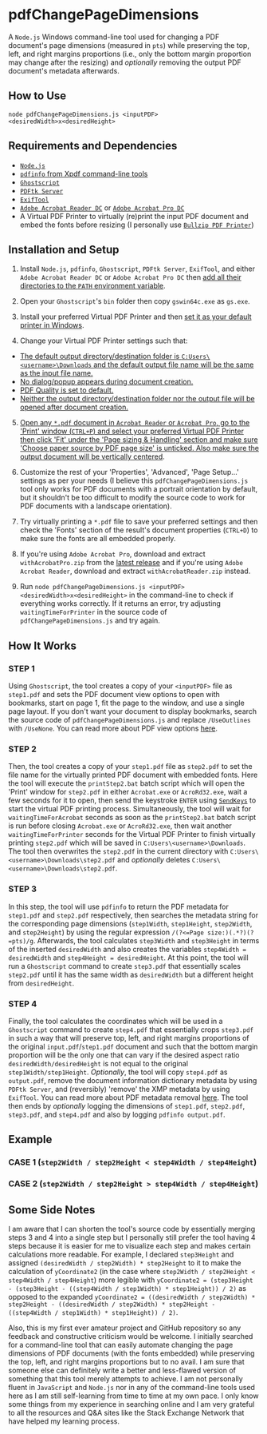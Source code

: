 # pdfChangePageDimensions
A `Node.js` Windows command-line tool used for changing a PDF document's page dimensions (measured in `pts`) while preserving the top, left, and right margins proportions (i.e., only the bottom margin proportion may change after the resizing) and *optionally* removing the output PDF document's metadata afterwards.

## How to Use
`node pdfChangePageDimensions.js <inputPDF> <desiredWidth>x<desiredHeight>`

## Requirements and Dependencies
- [`Node.js`](https://nodejs.org/en/download)
- [`pdfinfo` from Xpdf command-line tools](https://www.xpdfreader.com/download.html)
- [`Ghostscript`](https://www.ghostscript.com/releases/gsdnld.html)
- [`PDFtk Server`](https://www.pdflabs.com/tools/pdftk-server)
- [`ExifTool`](https://exiftool.org/install.html)
- [`Adobe Acrobat Reader DC`](https://get.adobe.com/reader) or [`Adobe Acrobat Pro DC`](https://www.adobe.com/acrobat.html)
- A Virtual PDF Printer to virtually (re)print the input PDF document and embed the fonts before resizing (I personally use [`Bullzip PDF Printer`](https://www.bullzip.com/products/pdf/download.php))

## Installation and Setup
1. Install `Node.js`, `pdfinfo`, `Ghostscript`, `PDFtk Server`, `ExifTool`, and either `Adobe Acrobat Reader DC` or `Adobe Acrobat Pro DC` then [add all their directories to the `PATH` environment variable](https://learn.microsoft.com/en-us/previous-versions/office/developer/sharepoint-2010/ee537574(v=office.14)).

2. Open your `Ghostscript`'s `bin` folder then copy `gswin64c.exe` as `gs.exe`.

3. Install your preferred Virtual PDF Printer and then [set it as your default printer in Windows](https://support.microsoft.com/en-us/windows/set-a-default-printer-in-windows-e10cf8b8-e596-b102-bf84-c41022b5036f).

4. Change your Virtual PDF Printer settings such that:
- [The default output directory/destination folder is `C:Users\<username>\Downloads` and the default output file name will be the same as the input file name.](https://raw.githubusercontent.com/amanuensisfrances/pdfChangePageDimensions/main/Images/General.png)
- [No dialog/popup appears during document creation.](https://raw.githubusercontent.com/amanuensisfrances/pdfChangePageDimensions/main/Images/Dialogs.png)
- [PDF Quality is set to default.](https://raw.githubusercontent.com/amanuensisfrances/pdfChangePageDimensions/main/Images/Document.png)
- [Neither the output directory/destination folder nor the output file will be opened after document creation.](https://raw.githubusercontent.com/amanuensisfrances/pdfChangePageDimensions/main/Images/Actions.png)

5. [Open any `*.pdf` document in `Acrobat Reader` or `Acrobat Pro`, go to the 'Print' window (`CTRL+P`) and select your preferred Virtual PDF Printer then click 'Fit' under the 'Page sizing & Handling' section and make sure 'Choose paper source by PDF page size' is unticked. Also make sure the output document will be vertically centered](https://raw.githubusercontent.com/amanuensisfrances/pdfChangePageDimensions/main/Images/Adobe%20Acrobat%20Print%20Window.png).

6. Customize the rest of your 'Properties', 'Advanced', 'Page Setup...' settings as per your needs (I believe this `pdfChangePageDimensions.js` tool only works for PDF documents with a portrait orientation by default, but it shouldn't be too difficult to modify the source code to work for PDF documents with a landscape orientation).

7. Try virtually printing a `*.pdf` file to save your preferred settings and then check the 'Fonts' section of the result's document properties (`CTRL+D`) to make sure the fonts are all embedded properly. 

8. If you're using `Adobe Acrobat Pro`, download and extract `withAcrobatPro.zip` from the [latest release](https://github.com/amanuensisfrances/pdfChangePageDimensions/releases) and if you're using `Adobe Acrobat Reader`, download and extract `withAcrobatReader.zip` instead.

9. Run `node pdfChangePageDimensions.js <inputPDF> <desiredWidth>x<desiredHeight>` in the command-line to check if everything works correctly. If it returns an error, try adjusting `waitingTimeForPrinter` in the source code of `pdfChangePageDimensions.js` and try again.

## How It Works

### STEP 1
Using `Ghostscript`, the tool creates a copy of your `<inputPDF>` file as `step1.pdf` and sets the PDF document view options to open with bookmarks, start on page 1, fit the page to the window, and use a single page layout. If you don't want your document to display bookmarks, search the source code of `pdfChangePageDimensions.js` and replace `/UseOutlines` with `/UseNone`. You can read more about PDF view options [here](https://thechriskent.com/2017/03/06/setting-pdf-view-options-with-pdfmark).

### STEP 2
Then, the tool creates a copy of your `step1.pdf` file as `step2.pdf` to set the file name for the virtually printed PDF document with embedded fonts. Here the tool will execute the `printStep2.bat` batch script which will open the 'Print' window for `step2.pdf` in either `Acrobat.exe` or `AcroRd32.exe`, wait a few seconds for it to open, then send the keystroke `ENTER` using [`SendKeys`](https://learn.microsoft.com/en-us/previous-versions/windows/internet-explorer/ie-developer/windows-scripting/8c6yea83(v=vs.84)) to start the virtual PDF printing process. Simultaneously, the tool will wait for `waitingTimeForAcrobat` seconds as soon as the `printStep2.bat` batch script is run before closing `Acrobat.exe` or `AcroRd32.exe`, then wait another `waitingTimeForPrinter` seconds for the Virtual PDF Printer to finish virtually printing `step2.pdf` which will be saved in `C:Users\<username>\Downloads`. The tool then overwrites the `step2.pdf` in the current directory with `C:Users\<username>\Downloads\step2.pdf` and *optionally* deletes `C:Users\<username>\Downloads\step2.pdf`.

### STEP 3
In this step, the tool will use `pdfinfo` to return the PDF metadata for `step1.pdf` and `step2.pdf` respectively, then searches the metadata string for the corresponding page dimensions (`step1Width`, `step1Height`, `step2Width`, and `step2Height`) by using the regular expression `/(?<=Page size:)(.*?)(?=pts)/g`.
Afterwards, the tool calculates `step3Width` and `step3Height` in terms of the inserted `desiredWidth` and also creates the variables `step4Width = desiredWidth` and `step4Height = desiredHeight`. At this point, the tool will run a `Ghostscript` command to create `step3.pdf` that essentially scales `step2.pdf` until it has the same width as `desiredWidth` but a different height from `desiredHeight`.

### STEP 4
Finally, the tool calculates the coordinates which will be used in a `Ghostscript` command to create `step4.pdf` that essentially crops `step3.pdf` in such a way that will preserve top, left, and right margins proportions of the original `input.pdf`/`step1.pdf` document and such that the bottom margin proportion will be the only one that can vary if the desired aspect ratio `desiredWidth/desiredHeight` is not equal to the original `step1Width/step1Height`. *Optionally*, the tool will copy `step4.pdf` as `output.pdf`,  remove the document information dictionary metadata by using `PDFtk Server`, and (reversibly) 'remove' the XMP metadata by using `ExifTool`. You can read more about PDF metadata removal [here](https://gist.github.com/hubgit/6078384). The tool then ends by *optionally* logging the dimensions of `step1.pdf`, `step2.pdf`, `step3.pdf`, and `step4.pdf` and also by logging `pdfinfo output.pdf`.

## Example
### CASE 1 (`step2Width / step2Height < step4Width / step4Height`)

### CASE 2 (`step2Width / step2Height > step4Width / step4Height`)

## Some Side Notes
I am aware that I can shorten the tool's source code by essentially merging steps 3 and 4 into a single step but I personally still prefer the tool having 4 steps because it is easier for me to visualize each step and makes certain calculations more readable. For example, I declared `step3Height` and assigned `(desiredWidth / step2Width) * step2Height` to it to make the calculation of `yCoordinate2` (in the case where `step2Width / step2Height < step4Width / step4Height`) more legible with `yCoordinate2 = (step3Height - (step3Height - ((step4Width / step1Width) * step1Height)) / 2)` as opposed to the expanded `yCoordinate2 = ((desiredWidth / step2Width) * step2Height - ((desiredWidth / step2Width) * step2Height - ((step4Width / step1Width) * step1Height)) / 2)`.

Also, this is my first ever amateur project and GitHub repository so any feedback and constructive criticism would be welcome. I initially searched for a command-line tool that can easily automate changing the page dimensions of PDF documents (with the fonts embedded) while preserving the top, left, and right margins proportions but to no avail. I am sure that someone else can definitely write a better and less-flawed version of something that this tool merely attempts to achieve. I am not personally fluent in `JavaScript` and `Node.js` nor in any of the command-line tools used here as I am still self-learning from time to time at my own pace. I only know some things from my experience in searching online and I am very grateful to all the resources and Q&A sites like the Stack Exchange Network that have helped my learning process.
